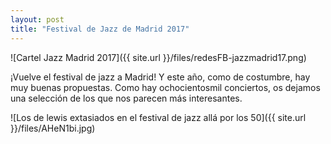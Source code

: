 ```yaml
---
layout: post
title: "Festival de Jazz de Madrid 2017" 
---
```



![Cartel Jazz Madrid 2017]({{ site.url }}/files/redesFB-jazzmadrid17.png)


¡Vuelve el festival de jazz a Madrid! Y este año, como de costumbre, hay muy buenas propuestas. Como hay ochocientosmil conciertos, os dejamos una selección de los que nos parecen más interesantes. 


![Los de lewis extasiados en el festival de jazz allá por los 50]({{ site.url }}/files/AHeN1bi.jpg)

